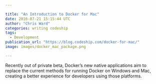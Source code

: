 ```yaml
---

title: "An Introduction to Docker for Mac"
date: 2016-07-21 15:15:44 UTC
author: "Chris Ward"
categories: writing codeship
tags:
  - Development
publication_url: "https://blog.codeship.com/docker-for-mac/"
image: images/docker_mac_package.png

---
```

Recently out of private beta, Docker’s new native applications aim to replace the current methods for running Docker on Windows and Mac, creating a better experience for developers using those platforms.

